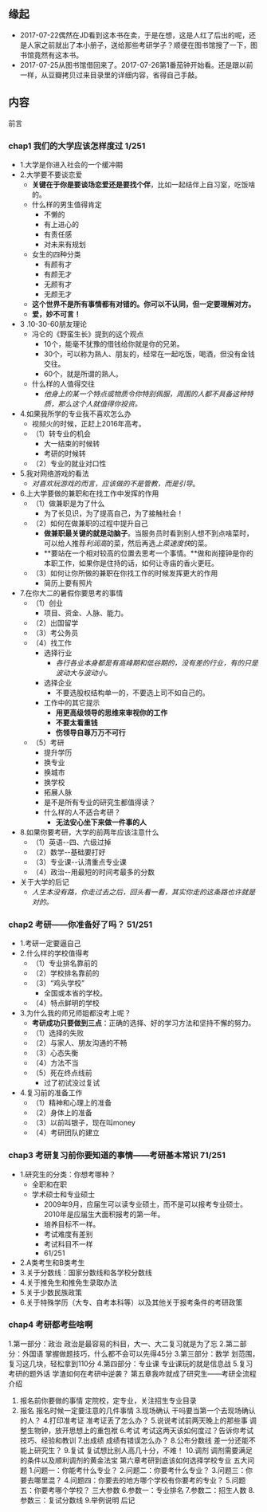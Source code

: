 ##  缘起
+ 2017-07-22偶然在JD看到这本书在卖，于是在想，这是人红了后出的呢，还是人家之前就出了本小册子，送给那些考研学子？顺便在图书馆搜了一下，图书馆竟然有这本书。
+ 2017-07-25从图书馆借回来了。2017-07-26第1番茄钟开始看。还是跟以前一样，从豆瓣拷贝过来目录里的详细内容，省得自己手敲。

## 内容
前言
###  chap1 我们的大学应该怎样度过 1/251
+ 1.大学是你进入社会的一个缓冲期
+ 2.大学要不要谈恋爱
	+ **关键在于你是要谈场恋爱还是要找个伴**，比如一起结伴上自习室，吃饭啥的。
	+ 什么样的男生值得肯定
		+ 不懒的
		+ 有上进心的
		+ 有责任感
		+ 对未来有规划
	+ 女生的四种分类
		+ 有颜有才
		+ 有颜无才
		+ 无颜有才
		+ 无颜无才
	+ **这个世界不是所有事情都有对错的。你可以不认同，但一定要理解对方。**
	+ **爱，妙不可言！** 
+ 3 .10-30-60朋友理论
	+ 冯仑的《野蛮生长》提到的这个观点
		+ 10个，能毫不犹豫的借钱给你就是你的兄弟。
		+ 30个，可以称为熟人、朋友的，经常在一起吃饭，喝酒，但没有金钱交往。
		+ 60个，就是所谓的熟人。
	+ 什么样的人值得交往
		+ *他身上的某一个特点或物质令你特别佩服，周围的人都不具备这种特质，那么这个人就值得你投资。*
+ 4.如果我所学的专业我不喜欢怎么办
	+ 视频火的时候，正赶上2016年高考。
	+ （1）转专业的机会
		+ 大一结束的时候转
		+ 考研的时候转
	+ （2）专业的就业对口性
+ 5.我对网络游戏的看法
	+ *对喜欢玩游戏的而言，应该做的不是管教，而是引导*。
+ 6.上大学要做的兼职和在找工作中发挥的作用
	+ （1）做兼职是为了什么
		+ 为了长见识，为了提高自己，为了接触社会！
	+ （2）如何在做兼职的过程中提升自己
		+ **做兼职最关键的就是动脑子**。当服务员时看到别人想不到点啥菜时，可以给人推荐*利润高*的菜，然后再选*上菜速度快*的菜。
		+ **要站在一个相对较高的位置去思考一个事情。**做和尚撞钟是你的本职工作，如果你是住持的话，如何让寺庙的香火更旺。
	+ （3）如何让你所做的兼职在你找工作的时候发挥更大的作用
		+ 简历上要有照片
+ 7.在你大二的暑假你要思考的事情
	+ （1）创业
		+ 项目、资金、人脉、能力。
	+ （2）出国留学
	+ （3）考公务员
	+ （4）找工作
		+ 选择行业
			+ *各行各业本身都是有高峰期和低谷期的，没有差的行业，有的只是波动大与波动小。*
		+ 选择企业
			+ 不要选股权结构单一的，不要选上司不如自己的。
		+ 工作中的其它提示
			+ **用更高级领导的思维来审视你的工作**
			+ **不要太看重钱**
			+ **伤领导自尊万万不可行**
	+ （5）考研
		+ 提升学历 
		+ 换专业
		+ 换城市
		+ 换学校
		+ 拓展人脉
		+ 是不是所有专业的研究生都值得读？
		+ 什么样的人不适合考研？
			+ **无法安心坐下来做一件事的人**
+ 8.如果你要考研，大学的前两年应该注意什么
	+ （1）英语--四、六级过掉
	+ （2）数学--基础要打好
	+ （3）专业课--认清重点专业课
	+ （4）政治--用最短的时间考最多的分数
+ 关于大学的后记
	+ *人生本没有路，你走过去之后，回头看一看，其实你走的这条路也许就是对的。*

###  chap2 考研——你准备好了吗？  51/251
+ 1.考研一定要逼自己
+ 2.什么样的学校值得考
	+ （1）专业排名靠前的
	+ （2）学校排名靠前的
	+ （3）“鸡头学校”
		+ 全国或本省的学校。
	+ （4）特点鲜明的学校
+ 3.为什么我的师兄师姐都没考上呢？
	+ **考研成功只要做到三点**：正确的选择、好的学习方法和坚持不懈的努力。
	+ （1）选择的失败
	+ （2）与家人、朋友沟通的不畅
	+ （3）心态失衡
	+ （4）方法不当
	+ （5）死在终点线前
		+ 过了初试没过复试
+ 4.复习前的准备工作
	+ （1）精神和心理上的准备
	+ （2）身体上的准备
	+ （3）以前叫银子，现在叫money
	+ （4）考研团队的建立

###  chap3 考研复习前你要知道的事情——考研基本常识 71/251
+ 1.研究生的分类：你想考哪种？
	+ 全职和在职
	+ 学术硕士和专业硕士
		+ 2009年9月，应届生可以读专业硕士，而不是可以报考专业硕士。 2010年是应届生大面积报考的第一年。
		+ 培养目标不一样。
		+ 考试难度有差别
		+ 考试科目不一样
		+ 61/251
+ 2.A类考生和B类考生
+ 3.关于分数线：国家分数线和各学校分数线
+ 4.关于推免生和推免生录取办法
+ 5.关于少数民族政策
+ 6.关于特殊学历（大专、自考本科等）以及其他关于报考条件的考研政策

###  chap4 考研都考些啥啊
1.第一部分：政治
政治是最容易的科目，大一、大二复习就是为了忘
2.第二部分：外国语
掌握做题技巧，什么都不会可以先得45分
3.第三部分：数学
划范围，复习这几块，轻松拿到110分
4.第四部分：专业课
专业课玩的就是信息战
5.复习考研的题外话
学渣如何在考研中逆袭？
第五章我咋就成了研究生——考研全流程介绍
1. 报名前你要做的事情
定院校，定专业，关注招生专业目录
2. 报名
报名时候一定要注意的几件事情
3.现场确认
干吗要当第一个去现场确认的人？
4.打印准考证
准考证丢了怎么办？
5.说说考试前两天晚上的那些事
调整生物钟，放开思想上的重包袱
6.考试
考试这两天该如何度过？告诉你考试技巧、经验和教训
7.出成绩
成绩有错误怎么办？
8.公布分数线
差一分还能不能上研究生？
9.复试
复试想比别人高几十分，不难！
10.调剂
调剂需要满足的条件以及顺利调剂的黄金法宝
第六章考研到底该如何选择学校专业
五大问题
1.问题一：你能考什么专业？
2.问题二：你要考什么专业？
3.问题三：你要去哪里混？
4.问题四：你要去的地方哪个学校有你要考的专业？
5.问题五：你要考哪个学校？
三大参数
6.参数一：专业排名
7.参数二：招生人数
8.参数三：复试分数线
9.举例说明
后记